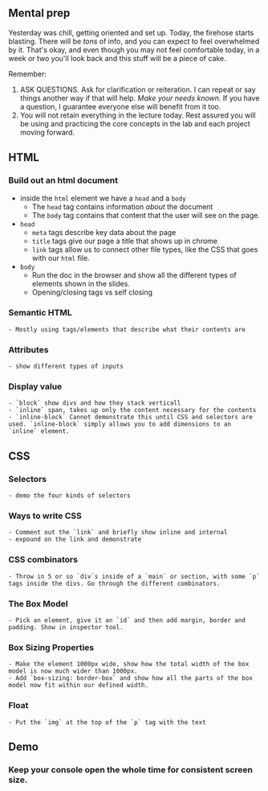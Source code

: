 ## Mental prep

Yesterday was chill, getting oriented and set up. Today, the firehose starts blasting. There will be *tons* of info, and you can expect to feel overwhelmed by it. That's okay, and even though you may not feel comfortable today, in a week or two you'll look back and this stuff will be a piece of cake. 

Remember:
1. ASK QUESTIONS. Ask for clarification or reiteration. I can repeat or say things another way if that will help. *Make your needs known.* If you have a question, I guarantee everyone else will benefit from it too. 
2. You will not retain everything in the lecture today. Rest assured you will be using and practicing the core concepts in the lab and each project moving forward. 

## HTML
### Build out an html document
- inside the `html` element we have a `head` and a `body`
    - The `head` tag contains information *about* the document
    - The `body` tag contains that content that the user will see on the page. 
- `head`
    - `meta` tags describe key data about the page
    - `title` tags give our page a title that shows up in chrome
    - `link` tags allow us to connect other file types, like the CSS that goes with our `html` file. 
- `body` 
    - Run the doc in the browser and show all the different types of elements shown in the slides. 
    - Opening/closing tags vs self closing
### Semantic HTML
    - Mostly using tags/elements that describe what their contents are
### Attributes
    - show different types of inputs
### Display value
    - `block` show divs and how they stack verticall
    - `inline` span, takes up only the content necessary for the contents
    - `inline-block` Cannot demonstrate this until CSS and selectors are used. `inline-block` simply allows you to add dimensions to an `inline` element.  

## CSS
### Selectors 
    - demo the four kinds of selectors 
### Ways to write CSS
    - Comment out the `link` and briefly show inline and internal
    - expound on the link and demonstrate
### CSS combinators
    - Throw in 5 or so `div`s inside of a `main` or section, with some `p` tags inside the divs. Go through the different combinators. 
 ### The Box Model  
    - Pick an element, give it an `id` and then add margin, border and padding. Show in inspector tool. 
### Box Sizing Properties 
    - Make the element 1000px wide, show how the total width of the box model is now much wider than 1000px.
    - Add `box-sizing: border-box` and show how all the parts of the box model now fit within our defined width. 
### Float
    - Put the `img` at the top of the `p` tag with the text


## Demo

### Keep your console open the whole time for consistent screen size. 
